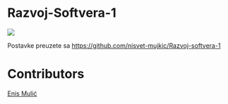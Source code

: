 # Razvoj-Softvera-1

[<img src="https://discordapp.com/api/guilds/440055845552914433/widget.png" align="center">](https://discord.gg/MFzeztS)

Postavke preuzete sa https://github.com/nisvet-mujkic/Razvoj-softvera-1

# Contributors

[Enis Mulić](https://github.com/PancakeAlchemist)  